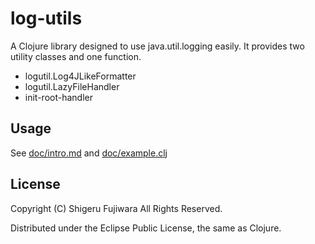 # log-utils

A Clojure library designed to use java.util.logging easily.
It provides two utility classes and one function.

* logutil.Log4JLikeFormatter
* logutil.LazyFileHandler
* init-root-handler

## Usage

See [doc/intro.md](https://github.com/sgr/logutil/blob/master/doc/intro.md) and [doc/example.clj](https://github.com/sgr/logutil/blob/master/doc/example.clj)

## License

Copyright (C) Shigeru Fujiwara All Rights Reserved.

Distributed under the Eclipse Public License, the same as Clojure.
